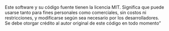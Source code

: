 Este software y su código fuente tienen la licencia MIT. Significa que puede usarse tanto para fines personales como comerciales, sin costos ni restricciones, y modificarse según sea necesario por los desarrolladores. Se debe otorgar crédito al autor original de este código en todo momento”
